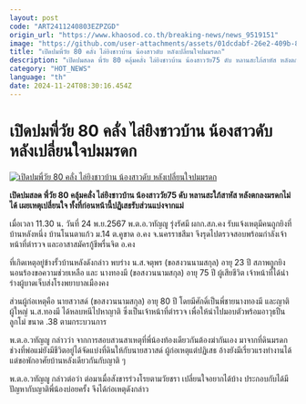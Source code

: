 ```yaml
---
layout: post
code: "ART2411240803EZPZGD"
origin_url: "https://www.khaosod.co.th/breaking-news/news_9519151"
image: "https://github.com/user-attachments/assets/01dcdabf-26e2-409b-880b-0e87d45a1193"
title: "เปิดปมพี่วัย 80 คลั่ง ไล่ยิงชาวบ้าน น้องสาวดับ หลังเปลี่ยนใจปมมรดก"
description: "เปิดปมสลด พี่วัย 80 คลุ้มคลั่ง ไล่ยิงชาวบ้าน น้องสาววัย75 ดับ หลานสะใภ้สาหัส หลังตกลงมรดกไม่ได้ เผยเหตุเปลี่ยนใจ ทั้งที่ก่อนหน้านี้ปฏิเสธรับส่วนแบ่งจากแม่"
category: "HOT_NEWS"
language: "th"
date: 2024-11-24T08:30:16.454Z
---
```


# เปิดปมพี่วัย 80 คลั่ง ไล่ยิงชาวบ้าน น้องสาวดับ หลังเปลี่ยนใจปมมรดก

[![เปิดปมพี่วัย 80 คลั่ง ไล่ยิงชาวบ้าน น้องสาวดับ หลังเปลี่ยนใจปมมรดก](https://www.khaosod.co.th/wpapp/uploads/2024/11/Crazy-Legacy.jpg "เปิดปมพี่วัย 80 คลั่ง ไล่ยิงชาวบ้าน น้องสาวดับ หลังเปลี่ยนใจปมมรดก")](https://www.khaosod.co.th/wpapp/uploads/2024/11/Crazy-Legacy.jpg)

**เปิดปมสลด พี่วัย 80 คลุ้มคลั่ง ไล่ยิงชาวบ้าน น้องสาววัย75 ดับ หลานสะใภ้สาหัส หลังตกลงมรดกไม่ได้ เผยเหตุเปลี่ยนใจ ทั้งที่ก่อนหน้านี้ปฏิเสธรับส่วนแบ่งจากแม่**

เมื่อเวลา 11.30 น. วันที่ 24 พ.ย.2567 พ.ต.อ.วทัญญู รุ่งรัศมี ผกก.สภ.คง รับแจ้งเหตุมีคนถูกยิงที่บ้านหลังหนึ่ง บ้านโนนตาแก้ว ม.14 ต.คูขาด อ.คง จ.นครราชสีมา จึงรุดไปตรวจสอบพร้อมกำลังเจ้าหน้าที่ตำรวจ และอาสาสมัครกู้ชีพรื่นจิต อ.คง

ที่เกิดเหตุอยู่ข้างรั้วบ้านหลังดังกล่าว พบร่าง น.ส.จตุพร (ขอสงวนนามสกุล) อายุ 23 ปี สภาพถูกยิงนอนร้องขอความช่วยเหลือ และ นางทองมี (ขอสงวนนามสกุล) อายุ 75 ปี ผู้เสียชีวิต เจ้าหน้าที่ได้นำร่างผู้บาดเจ็บส่งโรงพยาบาลเมืองคง

ส่วนผู้ก่อเหตุคือ นายสวาสด์ (ขอสงวนนามสกุล) อายุ 80 ปี โดยมีศักดิ์เป็นพี่ชายนางทองมี และญาติผู้ใหญ่ น.ส.ทองมี ได้หลบหนีไปหาญาติ ซึ่งเป็นเจ้าหน้าที่ตำรวจ เพื่อให้นำไปมอบตัวพร้อมอาวุธปืนลูกโม่ ขนาด .38 ตามกระบวนการ

พ.ต.อ.วทัญญู กล่าวว่า จากการสอบสวนสาเหตุที่พี่น้องท้องเดียวกันต้องฆ่ากันเอง มาจากที่ดินมรดก ช่วงที่พ่อแม่ยังมีชีวิตอยู่ได้จัดแบ่งที่ดินให้กับนายสวาสด์ ผู้ก่อเหตุแต่ปฏิเสธ อ้างยังมีเรี่ยวแรงทำงานได้แต่ขอพักอาศัยบ้านหลังเดียวกันกับญาติ ๆ

พ.ต.อ.วทัญญู กล่าวต่อว่า ต่อมาเมื่อสังขารร่วงโรยตามวัยชรา เปลี่ยนใจอยากได้บ้าง ประกอบกับได้มีปัญหากับญาติพี่น้องบ่อยครั้ง จึงได้ก่อเหตุดังกล่าว